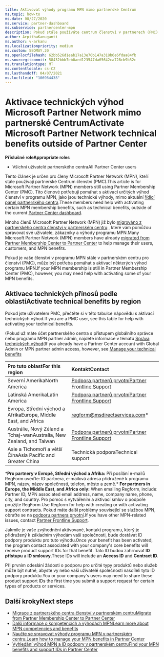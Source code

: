 ```yaml
---
title: Aktivovat výhody programu MPN mimo partnerské Centrum
ms.topic: how-to
ms.date: 08/27/2020
ms.service: partner-dashboard
ms.subservice: partnercenter-mpn
description: Pokud stále používáte centrum členství v partnerech (PMC), zjistěte, kdo se má obrátit, abyste vám pomohli aktivovat výhody technické podpory programu MPN a poskytnout vám výhody ID podpory.
author: ArpithaKanuganti
ms.author: v-arkanu
ms.localizationpriority: medium
ms.custom: SEOMAY.20
ms.openlocfilehash: 62bb526d1eab17a13e70b147a318b6e6fdaa84fb
ms.sourcegitcommit: 58432bbb7eb0aed123547da65642ca728cb9b32c
ms.translationtype: MT
ms.contentlocale: cs-CZ
ms.lasthandoff: 04/07/2021
ms.locfileid: "106964438"
---
```

# <a name="activate-microsoft-partner-network-technical-benefits-outside-of-partner-center"></a><span data-ttu-id="126b6-103">Aktivace technických výhod Microsoft Partner Network mimo partnerské Centrum</span><span class="sxs-lookup"><span data-stu-id="126b6-103">Activate Microsoft Partner Network technical benefits outside of Partner Center</span></span>


<span data-ttu-id="126b6-104">**Příslušné role**</span><span class="sxs-lookup"><span data-stu-id="126b6-104">**Appropriate roles**</span></span>

- <span data-ttu-id="126b6-105">Všichni uživatelé partnerského centra</span><span class="sxs-lookup"><span data-stu-id="126b6-105">All Partner Center users</span></span>

<span data-ttu-id="126b6-106">Tento článek je určen pro členy Microsoft Partner Network (MPN), kteří stále používají partnerské Centrum členství (PMC).</span><span class="sxs-lookup"><span data-stu-id="126b6-106">This article is for Microsoft Partner Network (MPN) members still using Partner Membership Center (PMC).</span></span> <span data-ttu-id="126b6-107">Tito členové potřebují pomáhat s aktivací určitých výhod členství v programu MPN, jako jsou technické výhody, mimo aktuální [řídicí panel partnerského centra](https://partner.microsoft.com/dashboard).</span><span class="sxs-lookup"><span data-stu-id="126b6-107">These members need help with activating certain MPN membership benefits, such as technical benefits, outside of the current [Partner Center dashboard](https://partner.microsoft.com/dashboard).</span></span>

<span data-ttu-id="126b6-108">Mnoho členů Microsoft Partner Network (MPN) již bylo [migrováno z partnerského centra členství v partnerském centru](prepare-pmc-pc-migration.md) , které vám pomůžou spravovat své uživatele, zákazníky a výhody programu MPN.</span><span class="sxs-lookup"><span data-stu-id="126b6-108">Many Microsoft Partner Network (MPN) members have already [migrated from Partner Membership Center to Partner Center](prepare-pmc-pc-migration.md) to help manage their users, customers, and MPN benefits.</span></span>

<span data-ttu-id="126b6-109">Pokud je vaše členství v programu MPN stále v partnerském centru pro členství (PMC), může být potřeba pomáhat s aktivací některých výhod programu MPN.</span><span class="sxs-lookup"><span data-stu-id="126b6-109">If your MPN membership is still in Partner Membership Center (PMC), however, you may need help with activating some of your MPN benefits.</span></span>

## <a name="activate-technical-benefits-by-region"></a><span data-ttu-id="126b6-110">Aktivace technických přínosů podle oblastí</span><span class="sxs-lookup"><span data-stu-id="126b6-110">Activate technical benefits by region</span></span>

<span data-ttu-id="126b6-111">Pokud jste uživatelem PMC, přečtěte si v této tabulce nápovědu s aktivací technických výhod.</span><span class="sxs-lookup"><span data-stu-id="126b6-111">If you are a PMC user, see this table for help with activating your technical benefits.</span></span>

<span data-ttu-id="126b6-112">(Pokud už máte účet partnerského centra s přístupem globálního správce nebo programu MPN partner admin, najdete informace v tématu [Správa technických výhod](https://docs.microsoft.com/partner-center/manage-your-partner-network-benefits#manage-technical-benefits)</span><span class="sxs-lookup"><span data-stu-id="126b6-112">(If you already have a Partner Center account with Global Admin or MPN partner admin access, however, see [Manage your technical benefits](https://docs.microsoft.com/partner-center/manage-your-partner-network-benefits#manage-technical-benefits)</span></span>

|<span data-ttu-id="126b6-113">Pro tuto oblast</span><span class="sxs-lookup"><span data-stu-id="126b6-113">For this region</span></span>  | <span data-ttu-id="126b6-114">Kontakt</span><span class="sxs-lookup"><span data-stu-id="126b6-114">Contact</span></span> |
|:--------|:------------|
|<span data-ttu-id="126b6-115">Severní Amerika</span><span class="sxs-lookup"><span data-stu-id="126b6-115">North America</span></span>  | [<span data-ttu-id="126b6-116">Podpora partnerů prvotní</span><span class="sxs-lookup"><span data-stu-id="126b6-116">Partner Frontline Support</span></span>](https://partner.microsoft.com/support?issueid=300-0042)  |
|<span data-ttu-id="126b6-117">Latinská Amerika</span><span class="sxs-lookup"><span data-stu-id="126b6-117">Latin America</span></span>  | [<span data-ttu-id="126b6-118">Podpora partnerů prvotní</span><span class="sxs-lookup"><span data-stu-id="126b6-118">Partner Frontline Support</span></span>](https://partner.microsoft.com/support?issueid=300-0042)  |
|<span data-ttu-id="126b6-119">Evropa, Střední východ a Afrika</span><span class="sxs-lookup"><span data-stu-id="126b6-119">Europe, Middle East, and Africa</span></span>  | [regform@msdirectservices.com](mailto:regform@msdirectservices.com)*  |
|<span data-ttu-id="126b6-120">Austrálie, Nový Zéland a Tchaj-wan</span><span class="sxs-lookup"><span data-stu-id="126b6-120">Australia, New Zealand, and Taiwan</span></span>  | [<span data-ttu-id="126b6-121">Podpora partnerů prvotní</span><span class="sxs-lookup"><span data-stu-id="126b6-121">Partner Frontline Support</span></span>](https://partner.microsoft.com/support?issueid=300-0042)  |
|<span data-ttu-id="126b6-122">Asie a Tichomoří a větší Čína</span><span class="sxs-lookup"><span data-stu-id="126b6-122">Asia Pacific and Greater China</span></span>  | <span data-ttu-id="126b6-123">Technická podpora</span><span class="sxs-lookup"><span data-stu-id="126b6-123">Technical support</span></span>  |

<span data-ttu-id="126b6-124">\***Pro partnery v Evropě, Střední východ a Afrika:** Při posílání e-mailů RegForm uveďte: ID partnera, e-mailová adresa přidružené k programu MPN, název, název společnosti, telefon, město a země.</span><span class="sxs-lookup"><span data-stu-id="126b6-124">\* **For partners in Europe, the Middle East, and Africa only:** When emailing Regform, include: Partner ID, MPN associated email address, name, company name, phone, city, and country.</span></span> <span data-ttu-id="126b6-125">Pro pomoc s vytvářením a aktivací smluv o podpoře použijte RegForm.</span><span class="sxs-lookup"><span data-stu-id="126b6-125">Use Regform for help with creating or with activating support contracts.</span></span> <span data-ttu-id="126b6-126">Pokud máte další problémy související se službou MPN, obraťte se na [podporu partnera prvotní](https://partner.microsoft.com/support?issueid=300-0042).</span><span class="sxs-lookup"><span data-stu-id="126b6-126">If you have other MPN-related issues, contact [Partner Frontline Support](https://partner.microsoft.com/support?issueid=300-0042).</span></span>

<span data-ttu-id="126b6-127">Jakmile je vaše zvýhodnění aktivované, kontakt programu, který je přidružený k základním výhodám vaší společnosti, bude dostávat ID podpory produktu pro tuto výhodu.</span><span class="sxs-lookup"><span data-stu-id="126b6-127">Once your benefit has been activated, the program contact associated with your company's core benefits will receive product support IDs for that benefit.</span></span> <span data-ttu-id="126b6-128">Tato ID budou zahrnovat **ID přístupu** a **ID smlouvy**.</span><span class="sxs-lookup"><span data-stu-id="126b6-128">These IDs will include an **Access ID** and **Contract ID**.</span></span> 

<span data-ttu-id="126b6-129">Při prvním odeslání žádosti o podporu pro určité typy produktů nebo služeb může být nutné, abyste vy nebo vaši uživatelé společnosti nasdíleli tyto ID podpory produktu.</span><span class="sxs-lookup"><span data-stu-id="126b6-129">You or your company's users may need to share these product support IDs the first time you submit a support request for certain types of products or services.</span></span>

## <a name="next-steps"></a><span data-ttu-id="126b6-130">Další kroky</span><span class="sxs-lookup"><span data-stu-id="126b6-130">Next steps</span></span>

- [<span data-ttu-id="126b6-131">Migrace z partnerského centra členství v partnerském centru</span><span class="sxs-lookup"><span data-stu-id="126b6-131">Migrate from Partner Membership Center to Partner Center</span></span>](prepare-pmc-pc-migration.md)
- [<span data-ttu-id="126b6-132">Další informace o kompetencích a výhodách MPN</span><span class="sxs-lookup"><span data-stu-id="126b6-132">Learn more about MPN competencies and benefits</span></span>](learn-about-competencies.md)
- [<span data-ttu-id="126b6-133">Naučte se spravovat výhody programu MPN v partnerském centru.</span><span class="sxs-lookup"><span data-stu-id="126b6-133">Learn how to manage your MPN benefits in Partner Center</span></span>](manage-your-partner-network-benefits.md)
- [<span data-ttu-id="126b6-134">Vyhledání výhod MPN a ID podpory v partnerském centru</span><span class="sxs-lookup"><span data-stu-id="126b6-134">Find your MPN benefits and support IDs in Partner Center</span></span>](mpn-find-benefits.md)
